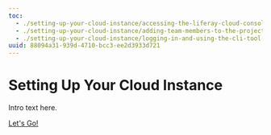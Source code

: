 ```yaml
---
toc:
  - ./setting-up-your-cloud-instance/accessing-the-liferay-cloud-console.md
  - ./setting-up-your-cloud-instance/adding-team-members-to-the-project.md
  - ./setting-up-your-cloud-instance/logging-in-and-using-the-cli-tool.md
uuid: 88094a31-939d-4710-bcc3-ee2d3933d721
---
```


# Setting Up Your Cloud Instance

Intro text here. 

[Let's Go!](./setting-up-your-cloud-instance/accessing-the-liferay-cloud-console.md)
